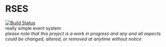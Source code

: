 # RSES
[![Build Status](https://ci.blucobalt.dev/job/rses/badge/icon)](https://ci.blucobalt.dev/job/rses/)
<br>
really simple event system
<br>
*please note that this project is a work in progress and any and all aspects could be changed, altered, or removed at anytime without notice*

